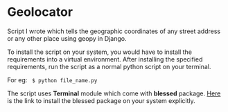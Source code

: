 # Geolocator
Script I wrote which tells the geographic coordinates of any street address or any other place using geopy in Django.

To install the script on your system, you would have to install the requirements into a virtual environment.
After installing the specified requirements, run the script as a normal python script on your terminal.

For eg: ``` $ python file_name.py```

The script uses **Terminal** module which come with **blessed** package. [Here](https://pypi.python.org/pypi/blessed/1.8.5) is the link to install the blessed package on your system explicitly.
